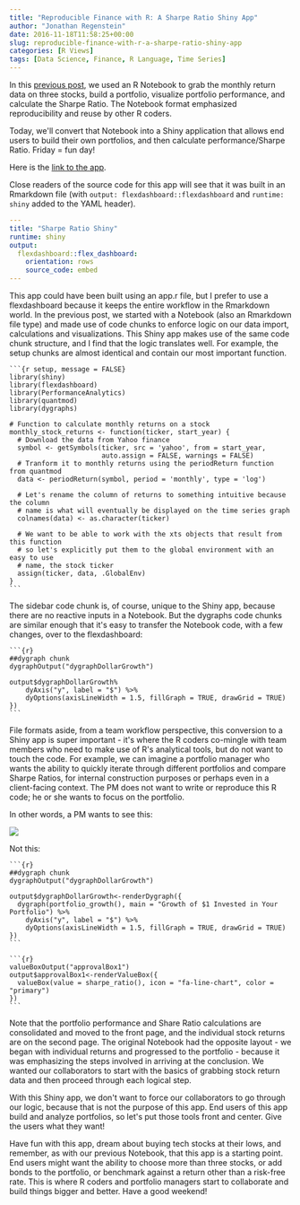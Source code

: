 ```yaml
---
title: "Reproducible Finance with R: A Sharpe Ratio Shiny App"
author: "Jonathan Regenstein"
date: 2016-11-18T11:58:25+00:00
slug: reproducible-finance-with-r-a-sharpe-ratio-shiny-app
categories: [R Views]
tags: [Data Science, Finance, R Language, Time Series]
---
```


In this [previous post](/2016/11/09/reproducible-finance-with-r-the-sharpe-ratio/), we used an R Notebook to grab the monthly return data on three stocks, build a portfolio, visualize portfolio performance, and calculate the Sharpe Ratio. The Notebook format emphasized reproducibility and reuse by other R coders.

Today, we'll convert that Notebook into a Shiny application that allows end users to build their own portfolios, and then calculate performance/Sharpe Ratio. Friday = fun day!

Here is the [link to the app](https://beta.rstudioconnect.com/content/2128/#sharpe-ratio).

Close readers of the source code for this app will see that it was built in an Rmarkdown file (with `output: flexdashboard::flexdashboard` and `runtime: shiny` added to the YAML header).

```yaml
---
title: "Sharpe Ratio Shiny"
runtime: shiny
output:
  flexdashboard::flex_dashboard:
    orientation: rows
    source_code: embed
---
```

This app could have been built using an app.r file, but I prefer to use a flexdashboard because it keeps the entire workflow in the Rmarkdown world. In the previous post, we started with a Notebook (also an Rmarkdown file type) and made use of code chunks to enforce logic on our data import, calculations and visualizations. This Shiny app makes use of the same code chunk structure, and I find that the logic translates well. For example, the setup chunks are almost identical and contain our most important function.

    ```{r setup, message = FALSE}
    library(shiny)
    library(flexdashboard)
    library(PerformanceAnalytics)
    library(quantmod)
    library(dygraphs)

    # Function to calculate monthly returns on a stock
    monthly_stock_returns <- function(ticker, start_year) {
      # Download the data from Yahoo finance
      symbol <- getSymbols(ticker, src = 'yahoo', from = start_year,
                           auto.assign = FALSE, warnings = FALSE)
      # Tranform it to monthly returns using the periodReturn function from quantmod
      data <- periodReturn(symbol, period = 'monthly', type = 'log')

      # Let's rename the column of returns to something intuitive because the column
      # name is what will eventually be displayed on the time series graph
      colnames(data) <- as.character(ticker)

      # We want to be able to work with the xts objects that result from this function
      # so let's explicitly put them to the global environment with an easy to use
      # name, the stock ticker
      assign(ticker, data, .GlobalEnv)
    }
    ```

The sidebar code chunk is, of course, unique to the Shiny app, because there are no reactive inputs in a Notebook. But the dygraphs code chunks are similar enough that it's easy to transfer the Notebook code, with a few changes, over to the flexdashboard:

    ```{r}
    ##dygraph chunk
    dygraphOutput("dygraphDollarGrowth")

    output$dygraphDollarGrowth%
        dyAxis("y", label = "$") %>%
        dyOptions(axisLineWidth = 1.5, fillGraph = TRUE, drawGrid = TRUE)
    })
    ```

File formats aside, from a team workflow perspective, this conversion to a Shiny app is super important - it's where the R coders co-mingle with team members who need to make use of R's analytical tools, but do not want to touch the code. For example, we can imagine a portfolio manager who wants the ability to quickly iterate through different portfolios and compare Sharpe Ratios, for internal construction purposes or perhaps even in a client-facing context. The PM does not want to write or reproduce this R code; he or she wants to focus on the portfolio.

In other words, a PM wants to see this:

![](https://www.rstudio.com/wp-content/uploads/2016/11/finance_shiny_app.png)

Not this:

    ```{r}
    ##dygraph chunk
    dygraphOutput("dygraphDollarGrowth")

    output$dygraphDollarGrowth<-renderDygraph({
      dygraph(portfolio_growth(), main = "Growth of $1 Invested in Your Portfolio") %>%
        dyAxis("y", label = "$") %>%
        dyOptions(axisLineWidth = 1.5, fillGraph = TRUE, drawGrid = TRUE)
    })
    ```

    ```{r}
    valueBoxOutput("approvalBox1")
    output$approvalBox1<-renderValueBox({
      valueBox(value = sharpe_ratio(), icon = "fa-line-chart", color = "primary")
    })
    ```

Note that the portfolio performance and Share Ratio calculations are consolidated and moved to the front page, and the individual stock returns are on the second page. The original Notebook had the opposite layout - we began with individual returns and progressed to the portfolio - because it was emphasizing the steps involved in arriving at the conclusion. We wanted our collaborators to start with the basics of grabbing stock return data and then proceed through each logical step.

With this Shiny app, we don't want to force our collaborators to go through our logic, because that is not the purpose of this app. End users of this app build and analyze portfolios, so let's put those tools front and center. Give the users what they want!

Have fun with this app, dream about buying tech stocks at their lows, and remember, as with our previous Notebook, that this app is a starting point. End users might want the ability to choose more than three stocks, or add bonds to the portfolio, or benchmark against a return other than a risk-free rate. This is where R coders and portfolio managers start to collaborate and build things bigger and better. Have a good weekend!

